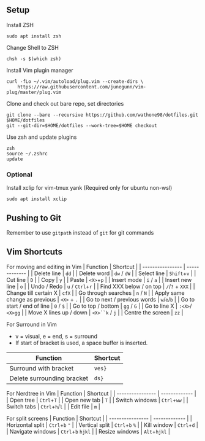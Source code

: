 ## Setup

Install ZSH
```
sudo apt install zsh
```

Change Shell to ZSH
```
chsh -s $(which zsh)
```

Install Vim plugin manager
```
curl -fLo ~/.vim/autoload/plug.vim --create-dirs \
    https://raw.githubusercontent.com/junegunn/vim-plug/master/plug.vim
```

Clone and check out bare repo, set directories
```
git clone --bare --recursive https://github.com/wathone98/dotfiles.git $HOME/dotfiles
git --git-dir=$HOME/dotfiles --work-tree=$HOME checkout
```

Use zsh and update plugins
```
zsh
source ~/.zshrc
update
```

### Optional
Install xclip for vim-tmux yank (Required only for ubuntu non-wsl)
```
sudo apt install xclip
```

## Pushing to Git
Remember to use `gitpath` instead of `git` for git commands

## Vim Shortcuts

For moving and editing in Vim
| Function											| Shortcut					|
| ----------------							| -------------			|
| Delete line										| `dd`							|
| Delete word										| `dw` / `dW`				|
| Select line										| `Shift`+`v`				|
| Cut line											| `D`								|
| Copy													|	`y`								|
| Paste													| `<X>`+`p`					|
| Insert mode										| `i` / `a`					|
| Insert new line								| `o`								|
| Undo / Redo										| `u` / `Ctrl`+`r`	|
| Find XXX below / on top				| `/`/`?` + `XXX`		|
| Change till certain X					| `cfX`							|
| Go through searches						| `n` / `N`					|
| Apply same change as previous	| `<X>` + `.`				|
| Go to next / previous words		| `w`/`e`/`b`				|
| Go to start / end of line			| `0` / `$`					|
| Go to top / bottom						| `gg` / `G`				|
| Go to line X									| `:<X>`/ `<X>gg`		|
| Move X lines up / down				| `<X>``k` / `j`		|
| Centre the screen							| `zz`							|

For Surround in Vim
* v = visual, e = end, s = surround
* If start of bracket is used, a space buffer is inserted.

| Function											| Shortcut					|
| ----------------							| -------------			|
| Surround with bracket					| `ves}`						|
| Delete surrounding bracket		| `ds}`							|

For Nerdtree in Vim
| Function											| Shortcut					|
| ----------------							| -------------			|
| Open tree											| `Ctrl`+`T`				|
| Open new tab									| `T`								|
| Switch windows								| `Ctrl`+`ww`				|
| Switch tabs										| `Ctrl`+`h`/`l`		| 
| Edit file											| `m`								|

For split screens
| Function											| Shortcut					|
| ----------------							| -------------			|
| Horizontal split							| `Ctrl`+`b` `"`		|
| Vertical split								| `Ctrl`+`b` `%`		|
| Kill window										| `Ctrl`+`d`				|
| Navigate windows							| `Ctrl`+`b` `hjkl`	|
| Resize windows								| `Alt`+`hjkl`			|

